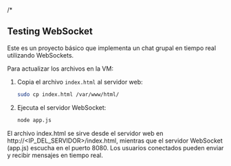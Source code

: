 /*
## Testing WebSocket

Este es un proyecto básico que implementa un chat grupal en tiempo real utilizando WebSockets.

Para actualizar los archivos en la VM:

1. Copia el archivo `index.html` al servidor web:
   ```bash
   sudo cp index.html /var/www/html/
2. Ejecuta el servidor WebSocket:
   ```bash
   node app.js

El archivo index.html se sirve desde el servidor web en http://<IP_DEL_SERVIDOR>/index.html, mientras que el servidor WebSocket (app.js) escucha en el puerto 8080. Los usuarios conectados pueden enviar y recibir mensajes en tiempo real.